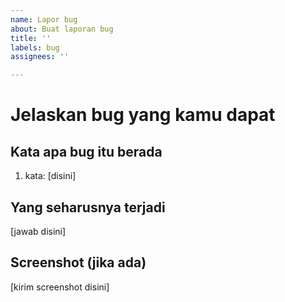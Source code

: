 ```yaml
---
name: Lapor bug
about: Buat laporan bug
title: ''
labels: bug
assignees: ''

---
```


# Jelaskan bug yang kamu dapat

## Kata apa bug itu berada
1. kata: [disini]

## Yang seharusnya terjadi
[jawab disini]

## Screenshot (jika ada)
[kirim screenshot disini]
